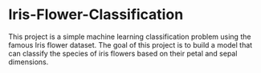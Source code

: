 # Iris-Flower-Classification
This project is a simple machine learning classification problem using the famous Iris flower dataset. The goal of this project is to build a model that can classify the species of iris flowers based on their petal and sepal dimensions.
